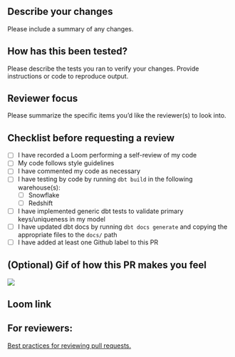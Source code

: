 ## Describe your changes
Please include a summary of any changes.

## How has this been tested?
Please describe the tests you ran to verify your changes.  Provide instructions or code to reproduce output.

## Reviewer focus
Please summarize the specific items you’d like the reviewer(s) to look into.

## Checklist before requesting a review

- [ ]  I have recorded a Loom performing a self-review of my code
- [ ]  My code follows style guidelines
- [ ]  I have commented my code as necessary
- [ ] I have testing by code by running `dbt build` in the following warehouse(s):
    - [ ]  Snowflake
    - [ ]  Redshift

- [ ]  I have implemented generic dbt tests to validate primary keys/uniqueness in my model
- [ ]  I have updated dbt docs by running `dbt docs generate` and copying the appropriate files to the `docs/` path
- [ ]  I have added at least one Github label to this PR

## (Optional) Gif of how this PR makes you feel

![](url)

## Loom link

## For reviewers:

[Best practices for reviewing pull requests.](https://www.notion.so/Pull-Request-Review-Best-Practices-b486354d76c04982889f2178fe777c1c)
